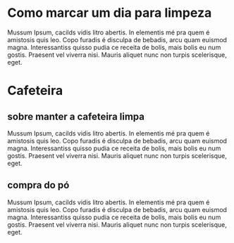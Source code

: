 # Como marcar um dia para limpeza
Mussum Ipsum, cacilds vidis litro abertis. In elementis mé pra quem é amistosis quis leo. Copo furadis é disculpa de bebadis, arcu quam euismod magna. Interessantiss quisso pudia ce receita de bolis, mais bolis eu num gostis. Praesent vel viverra nisi. Mauris aliquet nunc non turpis scelerisque, eget.

# Cafeteira
## sobre manter a cafeteira limpa
   Mussum Ipsum, cacilds vidis litro abertis. In elementis mé pra quem é amistosis quis leo. Copo furadis é disculpa de bebadis, arcu quam euismod magna. Interessantiss quisso pudia ce receita de bolis, mais bolis eu num gostis. Praesent vel viverra nisi. Mauris aliquet nunc non turpis scelerisque, eget.
## compra do pó
Mussum Ipsum, cacilds vidis litro abertis. In elementis mé pra quem é amistosis quis leo. Copo furadis é disculpa de bebadis, arcu quam euismod magna. Interessantiss quisso pudia ce receita de bolis, mais bolis eu num gostis. Praesent vel viverra nisi. Mauris aliquet nunc non turpis scelerisque, eget.